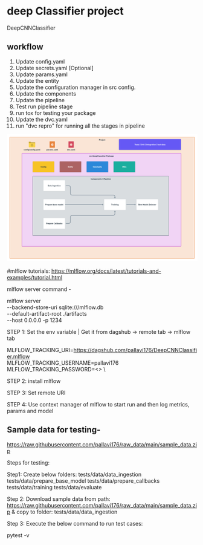# deep Classifier project
DeepCNNClassifier

## workflow

1. Update config.yaml
2. Update secrets.yaml [Optional]
3. Update params.yaml
4. Update the entity
5. Update the configuration manager in src config.
6. Update the components
7. Update the pipeline
8. Test run pipeline stage
9. run tox for testing your package
10. Update the dvc.yaml
11. run "dvc repro" for running all the stages in pipeline

![img](https://raw.githubusercontent.com/pallavi176/DeepCNNClassifier/main/docs/images/Data%20Ingestion%402x%20(1).png)

#mlflow tutorials:
https://mlflow.org/docs/latest/tutorials-and-examples/tutorial.html

mlflow server command -

mlflow server \
--backend-store-uri sqlite:///mlflow.db \
--default-artifact-root ./artifacts \
--host 0.0.0.0 -p 1234

STEP 1: Set the env variable | Get it from dagshub -> remote tab -> mlflow tab

MLFLOW_TRACKING_URI=https://dagshub.com/pallavi176/DeepCNNClassifier.mlflow \
MLFLOW_TRACKING_USERNAME=pallavi176 \
MLFLOW_TRACKING_PASSWORD=<> \

STEP 2: install mlflow

STEP 3: Set remote URI

STEP 4: Use context manager of mlflow to start run and then log metrics, params and model


## Sample data for testing-
https://raw.githubusercontent.com/pallavi176/raw_data/main/sample_data.zip

Steps for testing:

Step1: Create below folders:
tests/data/data_ingestion
tests/data/prepare_base_model
tests/data/prepare_callbacks
tests/data/training
tests/data/evaluate

Step 2: Download sample data from path: https://raw.githubusercontent.com/pallavi176/raw_data/main/sample_data.zip
& copy to folder: tests/data/data_ingestion

Step 3: Execute the below command to run test cases:

pytest -v


